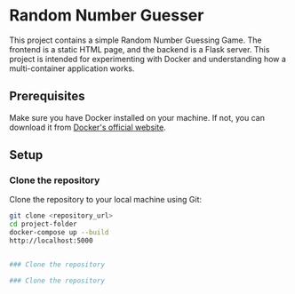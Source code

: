 # Random Number Guesser

This project contains a simple Random Number Guessing Game. The frontend is a static HTML page, and the backend is a Flask server. This project is intended for experimenting with Docker and understanding how a multi-container application works.

## Prerequisites

Make sure you have Docker installed on your machine. If not, you can download it from [Docker's official website](https://www.docker.com/get-started).

## Setup

### Clone the repository

Clone the repository to your local machine using Git:

```bash
git clone <repository_url>
cd project-folder
docker-compose up --build
http://localhost:5000


### Clone the repository

### Clone the repository
